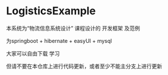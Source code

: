 # LogisticsExample

本系统为“物流信息系统设计” 课程设计的 开发框架 及范例

为springboot + hibernate + easyUI + mysql

大家可以自由下载 学习

但请不要在本仓库上进行代码更新，或者至少不能主分支上进行更新
